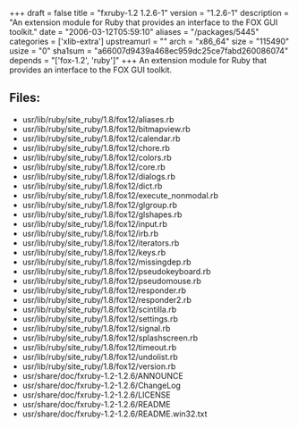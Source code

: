+++
draft = false
title = "fxruby-1.2 1.2.6-1"
version = "1.2.6-1"
description = "An extension module for Ruby that provides an interface to the FOX GUI toolkit."
date = "2006-03-12T05:59:10"
aliases = "/packages/5445"
categories = ['xlib-extra']
upstreamurl = ""
arch = "x86_64"
size = "115490"
usize = "0"
sha1sum = "a66007d9439a468ec959dc25ce7fabd260086074"
depends = "['fox-1.2', 'ruby']"
+++
An extension module for Ruby that provides an interface to the FOX GUI toolkit.

## Files: 
* usr/lib/ruby/site_ruby/1.8/fox12/aliases.rb
* usr/lib/ruby/site_ruby/1.8/fox12/bitmapview.rb
* usr/lib/ruby/site_ruby/1.8/fox12/calendar.rb
* usr/lib/ruby/site_ruby/1.8/fox12/chore.rb
* usr/lib/ruby/site_ruby/1.8/fox12/colors.rb
* usr/lib/ruby/site_ruby/1.8/fox12/core.rb
* usr/lib/ruby/site_ruby/1.8/fox12/dialogs.rb
* usr/lib/ruby/site_ruby/1.8/fox12/dict.rb
* usr/lib/ruby/site_ruby/1.8/fox12/execute_nonmodal.rb
* usr/lib/ruby/site_ruby/1.8/fox12/glgroup.rb
* usr/lib/ruby/site_ruby/1.8/fox12/glshapes.rb
* usr/lib/ruby/site_ruby/1.8/fox12/input.rb
* usr/lib/ruby/site_ruby/1.8/fox12/irb.rb
* usr/lib/ruby/site_ruby/1.8/fox12/iterators.rb
* usr/lib/ruby/site_ruby/1.8/fox12/keys.rb
* usr/lib/ruby/site_ruby/1.8/fox12/missingdep.rb
* usr/lib/ruby/site_ruby/1.8/fox12/pseudokeyboard.rb
* usr/lib/ruby/site_ruby/1.8/fox12/pseudomouse.rb
* usr/lib/ruby/site_ruby/1.8/fox12/responder.rb
* usr/lib/ruby/site_ruby/1.8/fox12/responder2.rb
* usr/lib/ruby/site_ruby/1.8/fox12/scintilla.rb
* usr/lib/ruby/site_ruby/1.8/fox12/settings.rb
* usr/lib/ruby/site_ruby/1.8/fox12/signal.rb
* usr/lib/ruby/site_ruby/1.8/fox12/splashscreen.rb
* usr/lib/ruby/site_ruby/1.8/fox12/timeout.rb
* usr/lib/ruby/site_ruby/1.8/fox12/undolist.rb
* usr/lib/ruby/site_ruby/1.8/fox12/version.rb
* usr/share/doc/fxruby-1.2-1.2.6/ANNOUNCE
* usr/share/doc/fxruby-1.2-1.2.6/ChangeLog
* usr/share/doc/fxruby-1.2-1.2.6/LICENSE
* usr/share/doc/fxruby-1.2-1.2.6/README
* usr/share/doc/fxruby-1.2-1.2.6/README.win32.txt
